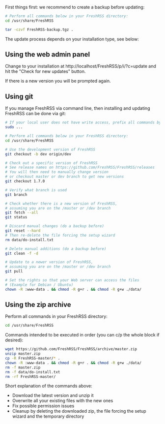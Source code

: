 
First things first: we recommend to create a backup before updating:

```sh
# Perform all commands below in your FreshRSS directory:
cd /usr/share/FreshRSS

tar -czvf FreshRSS-backup.tgz .
```

The update process depends on your installation type, see below:


## Using the web admin panel

Change to your installation at http://localhost/FreshRSS/p/i/?c=update and hit the "Check for new updates" button.

If there is a new version you will be prompted again. 


## Using git

If you manage FreshRSS via command line, then installing and updating FreshRSS can be done via git:

```sh
# If your local user does not have write access, prefix all commands by sudo:
sudo ...

# Perform all commands below in your FreshRSS directory:
cd /usr/share/FreshRSS

# Use the development version of FreshRSS
git checkout -b dev origin/dev

# Check out a specific version of FreshRSS
# See release names on https://github.com/FreshRSS/FreshRSS/releases
# You will then need to manually change version
# or checkout master or dev branch to get new versions
git checkout 1.7.0

# Verify what branch is used
git branch

# Check whether there is a new version of FreshRSS,
# assuming you are on the /master or /dev branch
git fetch --all
git status

# Discard manual changes (do a backup before)
git reset --hard
# Then re-delete the file forcing the setup wizard
rm data/do-install.txt

# Delete manual additions (do a backup before)
git clean -f -d

# Update to a newer version of FreshRSS,
# assuming you are on the /master or /dev branch
git pull

# Set the rights so that your Web server can access the files
# (Example for Debian / Ubuntu)
chown -R :www-data . && chmod -R g+r . && chmod -R g+w ./data/
```


## Using the zip archive

Perform all commands in your FreshRSS directory:
```sh
cd /usr/share/FreshRSS
```

Commands intended to be executed in order (you can c/p the whole block if desired):
                            
```sh
wget https://github.com/FreshRSS/FreshRSS/archive/master.zip
unzip master.zip
cp -R FreshRSS-master/* .
chown -R :www-data . && chmod -R g+r . && chmod -R g+w ./data/
rm -f master.zip
rm -f data/do-install.txt
rm -rf FreshRSS-master/
```

Short explanation of the commands above:
* Download the latest version and unzip it
* Overwrite all your existing files with the new ones
* Fix possible permission issues
* Cleanup by deleting the downloaded zip, the file forcing the setup wizard and the temporary directory
